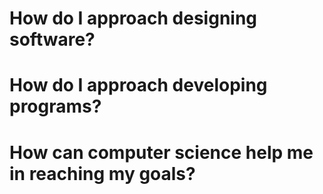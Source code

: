 # How do I approach designing software?

# How do I approach developing programs?

# How can computer science help me in reaching my goals?
